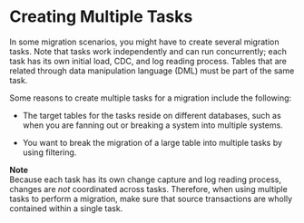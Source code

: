 # Creating Multiple Tasks<a name="CHAP_Tasks.ReplicationTasks.MultipleTasks"></a>

In some migration scenarios, you might have to create several migration tasks\. Note that tasks work independently and can run concurrently; each task has its own initial load, CDC, and log reading process\. Tables that are related through data manipulation language \(DML\) must be part of the same task\.

Some reasons to create multiple tasks for a migration include the following:

+ The target tables for the tasks reside on different databases, such as when you are fanning out or breaking a system into multiple systems\.

+ You want to break the migration of a large table into multiple tasks by using filtering\.

**Note**  
Because each task has its own change capture and log reading process, changes are *not* coordinated across tasks\. Therefore, when using multiple tasks to perform a migration, make sure that source transactions are wholly contained within a single task\.